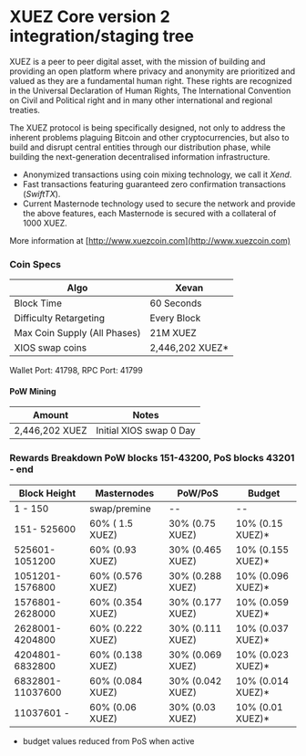 XUEZ Core version 2 integration/staging tree
=====================================


XUEZ is a peer to peer digital asset, with the mission of building and providing an open platform where privacy and anonymity are prioritized and valued as they are a fundamental human right. These rights are recognized in the Universal Declaration of Human Rights, The International Convention on Civil and Political right and in many other international and regional treaties.

The XUEZ protocol is being specifically designed, not only to address the inherent problems plaguing Bitcoin and other cryptocurrencies, but also to build and disrupt central entities through our distribution phase, while building the next-generation decentralised information infrastructure.

- Anonymized transactions using coin mixing technology, we call it _Xend_.
- Fast transactions featuring guaranteed zero confirmation transactions (_SwiftTX_).
- Current Masternode technology used to secure the network and provide the above features, each Masternode is secured with a collateral of 1000 XUEZ.

More information at [http://www.xuezcoin.com](http://www.xuezcoin.com)

### Coin Specs
| Algo                         | Xevan              |
|------------------------------|--------------------|
| Block Time                   | 60 Seconds         |
| Difficulty Retargeting       | Every Block        |
| Max Coin Supply (All Phases) | 21M XUEZ           |
| XIOS swap coins              | 2,446,202 XUEZ*    |

Wallet Port: 41798, RPC Port: 41799

#### PoW Mining

|  **Amount**             | **Notes**                |
|-------------------------|--------------------------|
| 2,446,202 XUEZ          | Initial XIOS swap 0 Day  |

### Rewards Breakdown PoW blocks 151-43200, PoS blocks 43201 - end

| **Block Height**       | **Masternodes**    | **PoW/PoS**               | **Budget**               |
|----------------------------|---------------------------|---------------------------|----------------------------|
| 1 - 150                     | swap/premine         | --                             | --                              |
| 151- 525600            | 60% ( 1.5 XUEZ)    | 30% (0.75 XUEZ)    | 10% (0.15 XUEZ)*   |
| 525601-1051200     | 60% (0.93 XUEZ)   | 30% (0.465 XUEZ)  | 10% (0.155 XUEZ)* |
| 1051201-1576800   | 60% (0.576 XUEZ) | 30% (0.288 XUEZ)  | 10% (0.096 XUEZ)* |
| 1576801-2628000   | 60% (0.354 XUEZ) | 30% (0.177 XUEZ)  | 10% (0.059 XUEZ)* |
| 2628001-4204800   | 60% (0.222 XUEZ) | 30% (0.111 XUEZ)  | 10% (0.037 XUEZ)* |
| 4204801-6832800   | 60% (0.138 XUEZ) | 30% (0.069 XUEZ)  | 10% (0.023 XUEZ)* |
| 6832801-11037600 | 60% (0.084 XUEZ) | 30% (0.042 XUEZ)  | 10% (0.014 XUEZ)* |
| 11037601 -              | 60% (0.06 XUEZ)   | 30% (0.03  XUEZ)  | 10% (0.01 XUEZ)*    |
* budget values reduced from PoS when active
